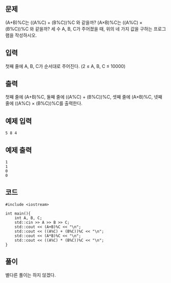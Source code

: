 ## 문제 
(A+B)%C는 ((A%C) + (B%C))%C 와 같을까?
(A×B)%C는 ((A%C) × (B%C))%C 와 같을까?
세 수 A, B, C가 주어졌을 때, 위의 네 가지 값을 구하는 프로그램을 작성하시오.

## 입력
첫째 줄에 A, B, C가 순서대로 주어진다. (2 ≤ A, B, C ≤ 10000)

## 출력
첫째 줄에 (A+B)%C, 둘째 줄에 ((A%C) + (B%C))%C, 셋째 줄에 (A×B)%C, 넷째 줄에 ((A%C) × (B%C))%C를 출력한다.

## 예제 입력 
```5 8 4```

## 예제 출력  
```
1
1
0
0
```

## 코드
```
#include <iostream>

int main(){
    int A, B, C;
    std::cin >> A >> B >> C;
    std::cout << (A+B)%C << "\n";
    std::cout << ((A%C) + (B%C))%C << "\n";
    std::cout << (A*B)%C << "\n";
    std::cout << ((A%C) * (B%C))%C << "\n";
}
```

## 풀이
별다른 풀이는 하지 않겠다.
